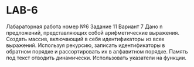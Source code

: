 # LAB-6
Лабараторная работа номер №6
Задание 11 Вариант 7
Дано n предложений, представляющих собой арифметические
выражения. Создать массив, включающий в себя идентификаторы из всех
выражений. Используя рекурсию, записать идентификаторы в обратном
порядке и рассортировать их в алфавитном порядке. Память под текст отводить
динамически. Использовать указатели на функции.
